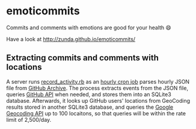 emoticommits
============

Commits and comments with emotions are good for your health :smile:

Have a look at http://zunda.github.io/emoticommits/

Extracting commits and comments with locations
----------------------------------------------
A server runs [record_activity.rb](bin/record_activity.rb) as an [hourly cron job](etc/crontab) parses hourly JSON file from [GitHub Archive](http://www.githubarchive.org). The process extracts events from the JSON file, queries [GitHub API](http://developer.github.com/) when needed, and stores them into an SQLite3 database. Afterwards, it looks up GitHub users' locations from GeoCoding results stored in another SQLite3 database, and queries the [Google Geocoding API](https://developers.google.com/maps/documentation/geocoding/) up to 100 locaitons, so that queries will be within the rate limit of 2,500/day.
